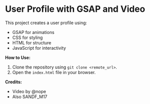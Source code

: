 # User Profile with GSAP and Video

This project creates a user profile using:

* GSAP for animations
* CSS for styling
* HTML for structure
* JavaScript for interactivity

**How to Use:**

1. Clone the repository using `git clone <remote_url>`.
2. Open the `index.html` file in your browser.

**Credits:**

* Video by @nope 
* Also SANDF_M17
